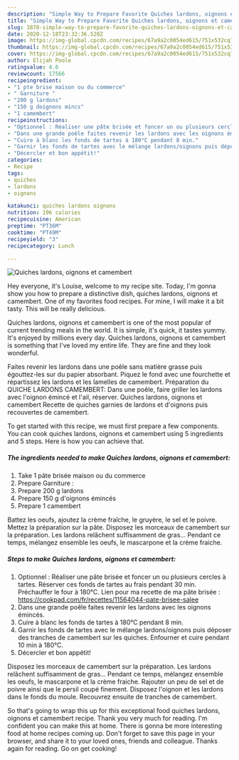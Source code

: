 ```yaml
---
description: "Simple Way to Prepare Favorite Quiches lardons, oignons et camembert"
title: "Simple Way to Prepare Favorite Quiches lardons, oignons et camembert"
slug: 3878-simple-way-to-prepare-favorite-quiches-lardons-oignons-et-camembert
date: 2020-12-18T23:32:36.520Z
image: https://img-global.cpcdn.com/recipes/67a9a2c0054ed615/751x532cq70/quiches-lardons-oignons-et-camembert-photo-principale-de-la-recette.jpg
thumbnail: https://img-global.cpcdn.com/recipes/67a9a2c0054ed615/751x532cq70/quiches-lardons-oignons-et-camembert-photo-principale-de-la-recette.jpg
cover: https://img-global.cpcdn.com/recipes/67a9a2c0054ed615/751x532cq70/quiches-lardons-oignons-et-camembert-photo-principale-de-la-recette.jpg
author: Elijah Poole
ratingvalue: 4.6
reviewcount: 17566
recipeingredient:
- "1 pte brise maison ou du commerce"
- " Garniture "
- "200 g lardons"
- "150 g doignons mincs"
- "1 camembert"
recipeinstructions:
- "Optionnel : Réaliser une pâte brisée et foncer un ou plusieurs cercles à tartes. Réserver ces fonds de tartes au frais pendant 30 min. Préchauffer le four à 180°C. Lien pour ma recette de ma pâte brisée : https://cookpad.com/fr/recettes/11564044-pate-brisee-salee"
- "Dans une grande poêle faites revenir les lardons avec les oignons émincés."
- "Cuire à blanc les fonds de tartes à 180°C pendant 8 min."
- "Garnir les fonds de tartes avec le mélange lardons/oignons puis déposer des tranches de camembert sur les quiches. Enfourner et cuire pendant 10 min à 180°C."
- "Décercler et bon appétit!"
categories:
- Recipe
tags:
- quiches
- lardons
- oignons

katakunci: quiches lardons oignons 
nutrition: 196 calories
recipecuisine: American
preptime: "PT36M"
cooktime: "PT49M"
recipeyield: "3"
recipecategory: Lunch

---
```



![Quiches lardons, oignons et camembert](https://img-global.cpcdn.com/recipes/67a9a2c0054ed615/751x532cq70/quiches-lardons-oignons-et-camembert-photo-principale-de-la-recette.jpg)

Hey everyone, it's Louise, welcome to my recipe site. Today, I'm gonna show you how to prepare a distinctive dish, quiches lardons, oignons et camembert. One of my favorites food recipes. For mine, I will make it a bit tasty. This will be really delicious.

Quiches lardons, oignons et camembert is one of the most popular of current trending meals in the world. It is simple, it's quick, it tastes yummy. It's enjoyed by millions every day. Quiches lardons, oignons et camembert is something that I've loved my entire life. They are fine and they look wonderful.

Faites revenir les lardons dans une poêle sans matière grasse puis égouttez-les sur du papier absorbant. Piquez le fond avec une fourchette et répartissez les lardons et les lamelles de camembert. Préparation du QUICHE LARDONS CAMEMBERT: Dans une poêle, faire griller les lardons avec l&#39;oignon émincé et l&#39;ail, réserver. Quiches lardons, oignons et camembert Recette de quiches garnies de lardons et d&#39;oignons puis recouvertes de camembert.


To get started with this recipe, we must first prepare a few components. You can cook quiches lardons, oignons et camembert using 5 ingredients and 5 steps. Here is how you can achieve that.

<!--inarticleads1-->

##### The ingredients needed to make Quiches lardons, oignons et camembert:

1. Take 1 pâte brisée maison ou du commerce
1. Prepare  Garniture :
1. Prepare 200 g lardons
1. Prepare 150 g d&#39;oignons émincés
1. Prepare 1 camembert


Battez les oeufs, ajoutez la crème fraîche, le gruyère, le sel et le poivre. Mettez la préparation sur la pâte. Disposez les morceaux de camembert sur la préparation. Les lardons relâchent suffisamment de gras… Pendant ce temps, mélangez ensemble les oeufs, le mascarpone et la crème fraiche. 

<!--inarticleads2-->

##### Steps to make Quiches lardons, oignons et camembert:

1. Optionnel : Réaliser une pâte brisée et foncer un ou plusieurs cercles à tartes. Réserver ces fonds de tartes au frais pendant 30 min. Préchauffer le four à 180°C. Lien pour ma recette de ma pâte brisée : https://cookpad.com/fr/recettes/11564044-pate-brisee-salee
1. Dans une grande poêle faites revenir les lardons avec les oignons émincés.
1. Cuire à blanc les fonds de tartes à 180°C pendant 8 min.
1. Garnir les fonds de tartes avec le mélange lardons/oignons puis déposer des tranches de camembert sur les quiches. Enfourner et cuire pendant 10 min à 180°C.
1. Décercler et bon appétit!


Disposez les morceaux de camembert sur la préparation. Les lardons relâchent suffisamment de gras… Pendant ce temps, mélangez ensemble les oeufs, le mascarpone et la crème fraiche. Rajouter un peu de sel et de poivre ainsi que le persil coupé finement. Disposez l&#39;oignon et les lardons dans le fonds du moule. Recouvrez ensuite de tranches de camembert. 

So that's going to wrap this up for this exceptional food quiches lardons, oignons et camembert recipe. Thank you very much for reading. I'm confident you can make this at home. There is gonna be more interesting food at home recipes coming up. Don't forget to save this page in your browser, and share it to your loved ones, friends and colleague. Thanks again for reading. Go on get cooking!

